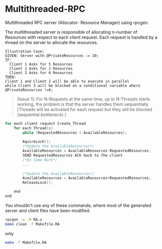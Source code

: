 # Multithreaded-RPC
Multithreaded RPC server (Allocator- Resource Manager) using rpcgen.

The multithreaded server is responsible of allocating n-number of Resources with respect to each client request. Each request is handled by a thread on the server to allocate the resources.
```
Illustration Case:
GIVEN: Server with @PrivateResources := 10;
IF:
  Client 1 Asks for 5 Resources
  Client 2 Asks for 2 Resources
  Client 3 Asks for 6 Resources
THEN:
Client 1 and Client 2 will be able to execute in parallel
while Client 3 will be blocked on a conditional variable where
@PrivateResources !=6;
```
> [Issue 1]: For N-Requests at the same time, up to N-Threads starts working, the problem is that the server handles them sequentially [Threads will be activated for each request but they will be blocked (sequential bottleneck) ]

```C 
for each client request Create_Thread
    for each Thread(i)
        while (RequestedResources < AvailableResources);
        
        AquireLock();
        /*Update the AvailableResources*/
        AvailableResources = AvailableResources-RequestedResources;
        SEND RequestedResources ACK back to the client
        /*Do Some Work*/
        ...
    
        /*Update the AvailableResources*/
        AvailableResources = AvailableResources+RequestedResources;        
        ReleaseLock();

    end
end
```

You shouldn't use any of these commands; where most of the generated server and client files have been modified.
``` sh
rpcgen -a -M RA.x
make clean -f Makefile.RA

```
only 
``` sh
make -f Makefile.RA
```
